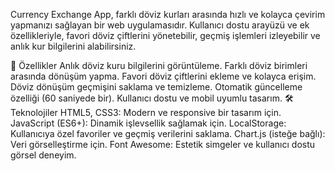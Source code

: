 Currency Exchange App, farklı döviz kurları arasında hızlı ve kolayca çevirim yapmanızı sağlayan bir web uygulamasıdır. Kullanıcı dostu arayüzü ve ek özellikleriyle, favori döviz çiftlerini yönetebilir, geçmiş işlemleri izleyebilir ve anlık kur bilgilerini alabilirsiniz.

🚀 Özellikler
Anlık döviz kuru bilgilerini görüntüleme.
Farklı döviz birimleri arasında dönüşüm yapma.
Favori döviz çiftlerini ekleme ve kolayca erişim.
Döviz dönüşüm geçmişini saklama ve temizleme.
Otomatik güncelleme özelliği (60 saniyede bir).
Kullanıcı dostu ve mobil uyumlu tasarım.
🛠️ Teknolojiler
HTML5, CSS3: Modern ve responsive bir tasarım için.
JavaScript (ES6+): Dinamik işlevsellik sağlamak için.
LocalStorage: Kullanıcıya özel favoriler ve geçmiş verilerini saklama.
Chart.js (isteğe bağlı): Veri görselleştirme için.
Font Awesome: Estetik simgeler ve kullanıcı dostu görsel deneyim.
